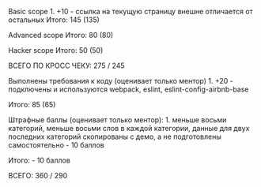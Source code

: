 Basic scope
    1.  +10 - ссылка на текущую страницу внешне отличается от остальных
Итого: 145 (135)

Advanced scope
Итого: 80 (80)

Hacker scope
Итого: 50 (50)

ВСЕГО ПО КРОСС ЧЕКУ: 275 / 245

Выполнены требования к коду (оценивает только ментор)
    1. +20 - подключены и используются webpack, eslint, eslint-config-airbnb-base

Итого: 85 (65)

Штрафные баллы (оценивает только ментор):
    1. меньше восьми категорий, меньше восьми слов в каждой категории, данные для двух последних категорий скопированы с демо, а не подготовлены самостоятельно - 10 баллов

Итого: - 10 баллов

ВСЕГО: 360 / 290